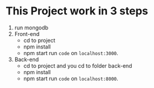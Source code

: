 # This Project work in 3 steps
  1. run mongodb
  2. Front-end
     * cd to project
     * npm install
     * npm start
    run `code` on `localhost:3000`.
  3. Back-end
     * cd to project and you cd to folder back-end
     * npm install
     * npm start
     run `code` on `localhost:8000`.